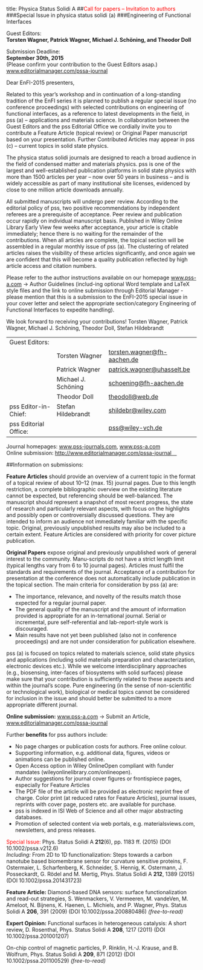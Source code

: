 title: Physica Status Solidi A
##<font color="red">Call for papers – Invitation to authors </font>
###Special Issue in physica status solidi (a) 
###Engineering of Functional Interfaces 

Guest Editors:   
**Torsten Wagner, Patrick Wagner, Michael J. Schöning, and Theodor Doll** 

Submission Deadline:   
**September 30th, 2015**   
(Please confirm your contribution to the Guest Editors asap.)   
www.editorialmanager.com/pssa-journal 



Dear EnFI-2015 presenters,

Related to this year’s workshop and in continuation of a long-standing tradition of the EnFI series it is planned to publish a regular special issue (no conference proceedings) with selected contributions on engineering of functional interfaces, as a reference to latest developments in the field, in pss (a) – applications and materials science. In collaboration between the Guest Editors and the pss Editorial Office we cordially invite you to contribute a Feature Article (topical review) or Original Paper manuscript based on your presentation. Further Contributed Articles may appear in pss (c) – current topics in solid state physics. 

The physica status solidi journals are designed to reach a broad audience in the field of condensed matter and materials physics. pss is one of the largest and well-established publication platforms in solid state physics with more than 1500 articles per year – now over 50 years in business – and is widely accessible as part of many institutional site licenses, evidenced by close to one million article downloads annually.

All submitted manuscripts will undergo peer review. According to the editorial policy of pss, two positive recommendations by independent referees are a prerequisite of acceptance. Peer review and publication occur rapidly on individual manuscript basis. Published in Wiley Online Library Early View few weeks after acceptance, your article is citable immediately; hence there is no waiting for the remainder of the contributions. When all articles are complete, the topical section will be assembled in a regular monthly issue of pss (a). The clustering of related articles raises the visibility of these articles significantly, and once again we are confident that this will become a quality publication reflected by high article access and citation numbers.

Please refer to the author instructions available on our homepage www.pss-a.com → Author Guidelines (includ-ing optional Word template and LaTeX style files and the link to online submission through Editorial Manager - please mention that this is a submission to the EnFI-2015 special issue in your cover letter and select the appropriate section/category Engineering of Functional Interfaces to expedite handling).

We look forward to receiving your contributions! 
Torsten Wagner, Patrick Wagner, Michael J. Schöning, Theodor Doll, Stefan Hildebrandt


|         |                           |      |
|----------------------------|---------------------------|------|
|    Guest Editors:          |                           |      |
|                            |Torsten Wagner |     torsten.wagner@fh-aachen.de    |
|   |Patrick Wagner |  patrick.wagner@uhasselt.be  |
|        |Michael J. Schöning|   schoening@fh-aachen.de|
|     |Theodor Doll |   theodoll@web.de    |  
|  pss Editor-in-Chief:          |    Stefan Hildebrandt                       |   shildebr@wiley.com    |
|    pss Editorial Office:      |                           | pss@wiley-vch.de      |

Journal homepages: www.pss-journals.com, www.pss-a.com      
Online submission: http://www.editorialmanager.com/pssa-journal 


##Information on submissions: 

**Feature Articles** should provide an overview of a current topic in the format of a topical review of about 10–12 (max. 15) journal pages. Due to this length restriction, a complete bibliographic overview on the existing literature cannot be expected, but referencing should be well-balanced. The manuscript should represent a snapshot of most recent progress, the state of research and particularly relevant aspects, with focus on the highlights and possibly open or controversially discussed questions. They are intended to inform an audience not immediately familiar with the specific topic. Original, previously unpublished results may also be included to a certain extent. Feature Articles are considered with priority for cover picture publication. 

**Original Papers** expose original and previously unpublished work of general interest to the community. Manu-scripts do not have a strict length limit (typical lengths vary from 6 to 10 journal pages). Articles must fulfil the standards and requirements of the journal. Acceptance of a contribution for presentation at the conference does not automatically include publication in the topical section. The main criteria for consideration by pss (a) are: 

* The importance, relevance, and novelty of the results match those expected for a regular journal paper.    
* The general quality of the manuscript and the amount of information provided is appropriate for an in-ternational journal. Serial or incremental, pure self-referential and lab-report-style work is discouraged.    
* Main results have not yet been published (also not in conference proceedings) and are not under consideration for publication elsewhere.    

pss (a) is focused on topics related to materials science, solid state physics and applications (including solid materials preparation and characterization, electronic devices etc.). While we welcome interdisciplinary approaches (e.g., biosensing, inter-faces of biosystems with solid surfaces) please make sure that your contribution is sufficiently related to these aspects and within the journal’s scope. Pure engineering (in the sense of non-scientific or technological work), biological or medical topics cannot be considered for inclusion in the issue and should better be submitted to a more appropriate different journal. 

**Online submission:** www.pss-a.com → Submit an Article, www.editorialmanager.com/pssa-journal 

Further **benefits** for pss authors include: 

* No page charges or publication costs for authors. Free online colour.    
* Supporting information, e.g. additional data, figures, videos or animations can be published online.    
* Open Access option in Wiley OnlineOpen compliant with funder mandates (wileyonlinelibrary.com/onlineopen).    
* Author suggestions for journal cover figures or frontispiece pages, especially for Feature Articles    
* The PDF file of the article will be provided as electronic reprint free of charge. Color print (at reduced rates for Feature Articles), journal issues, reprints with cover page, posters etc. are available for purchase.    
* pss is indexed in ISI Web of Science and all other major abstracting databases.    
* Promotion of selected content via web portals, e.g. materialsviews.com, newsletters, and press releases.    


<font color="red">Special Issue:</font> Phys. Status Solidi A **212**(6), pp. 1183 ff. (2015) 
(DOI 10.1002/pssa.v212.6)    
*Including:* From 2D to 1D functionalization: Steps towards a carbon nanotube based biomembrane sensor for curvature sensitive proteins, F. Ostermaier, L. Scharfenberg, K. Schneider, S. Hennig, K. Ostermann, J. Posseckardt, G. Rödel and M. Mertig, Phys. Status Solidi A **212**, 1389 (2015) (DOI 10.1002/pssa.201431723) 

**Feature Article:** Diamond-based DNA sensors: surface functionalization and read-out strategies, S. Wenmackers, V. Vermeeren, M. vandeVen, M. Ameloot, N. Bijnens, K. Haenen, L. Michiels, and P. Wagner, Phys. Status Solidi A **206**, 391 (2009) (DOI 10.1002/pssa.200880486) *(free-to-read)* 

**Expert Opinion:** Functional surfaces in heterogeneous catalysis: A short review, D. Rosenthal, Phys. Status Solidi A **208**, 1217 (2011) (DOI 10.1002/pssa.201001207) 

On-chip control of magnetic particles, P. Rinklin, H.-J. Krause, and B. Wolfrum, Phys. Status Solidi A **209**, 871 (2012) (DOI 10.1002/pssa.201100529) *(free-to-read)*
   
